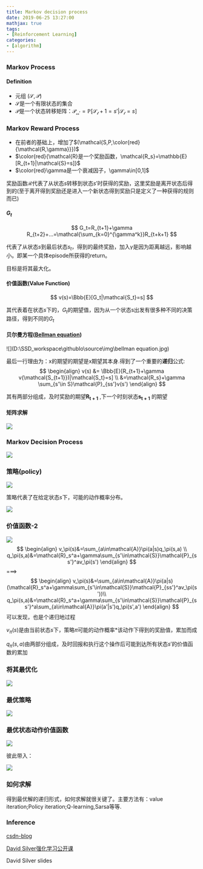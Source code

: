 ```yaml
---
title: Markov decision process
date: 2019-06-25 13:27:00
mathjax: true
tags:
- [Reinforcement Learning]
categories:
- [algorithm]
---
```


### Markov Process

#### Definition

- 元组 $(\mathcal{S,P})$
- $\mathcal{S}$是一个有限状态的集合
- $\mathcal{P}$是一个状态转移矩阵：$\mathcal{P_{ss'}}=\mathbb{P}[\mathcal{S_t+1}=s'|\mathcal{S_t}=s]$

### Markov Reward Process

- 在前者的基础上，增加了$(\mathcal{S,P,\color{red}{\mathcal{R,\gamma}}})$
- $\color{red}{\mathcal{R}是一个奖励函数，\mathcal{R_s}=\mathbb{E}[R_{t+1}|\mathcal{S}=s]}$
- $\color{red}\gamma是一个衰减因子，\gamma\in[0,1]$

奖励函数$\mathcal{R}​$代表了从状态$s​$转移到状态$s'​$时获得的奖励，这里奖励是离开状态后得到的(至于离开得到奖励还是进入一个新状态得到奖励只是定义了一种获得的规则而已)

#### $G_t$

$$
G_t=R_{t+1}+\gamma R_{t+2}+...=\mathcal{\sum_{k=0}^{\gamma^k}}R_{t+k+1}
$$



代表了从状态$s$到最后状态$s_t$，得到的最终奖励，加入$\gamma$是因为距离越远，影响越小。即某一个具体episode所获得的return。

目标是将其最大化。

#### 价值函数(Value Function)

$$
v(s)=\Bbb{E}[G_t|\mathcal{S_t}=s]
$$

其代表着在状态$s$下的，$G_t$的期望值，因为从一个状态s出发有很多种不同的决策路径，得到不同的$G_t$

#### 贝尔曼方程([Bellman equation](https://en.wikipedia.org/wiki/Bellman_equation))

![](D:\SSD_workspace\githubIo\source\img\bellman equation.jpg)

最后一行理由为：x的期望的期望是x期望其本身.得到了一个重要的**递归**公式:
$$
\begin{align}
v(s) &= \Bbb{E}[R_{t+1}+\gamma v(\mathcal{S_{t+1}})|\mathcal{S_t}=s] \\
&=\mathcal{R_s}+\gamma \sum_{s'\in S}\mathcal{P}_{ss'}v(s')
\end{align}
$$


其有两部分组成，及时奖励的期望$\boldsymbol{R_{t+1}}$  ,下一个时刻状态$\boldsymbol{s_{t+1}}$ 的期望

#### 矩阵求解

![](D:\SSD_workspace\githubIo\source\img\bellman-2.png)

### Markov Decision Process

![](D:\SSD_workspace\githubIo\source\img\mdp-1.png)

### 策略(policy)

![](D:\SSD_workspace\githubIo\source\img\mdp-2.png)

策略代表了在给定状态$s$下，可能的动作概率分布。

![](D:\SSD_workspace\githubIo\source\img\mdp-3.png)

### 价值函数-2

![](D:\SSD_workspace\githubIo\source\img\mdp-4.png)
$$
\begin{align}
v_\pi(s)&=\sum_{a\in\mathcal{A}}\pi(a|s)q_\pi(s,a) \\
q_\pi(s,a)&=\mathcal{R}_s^a+\gamma\sum_{s'\in\mathcal{S}}\mathcal{P}_{ss'}^av_\pi(s')
\end{align}
$$
===>
$$
\begin{align}
v_\pi(s)&=\sum_{a\in\mathcal{A}}\pi(a|s)(\mathcal{R}_s^a+\gamma\sum_{s'\in\mathcal{S}}\mathcal{P}_{ss'}^av_\pi(s'))\\
q_\pi(s,a)&=\mathcal{R}_s^a+\gamma\sum_{s'\in\mathcal{S}}\mathcal{P}_{ss'}^a\sum_{a\in\mathcal{A}}\pi(a'|s')q_\pi(s',a')
\end{align}
$$
可以发现，也是个递归地过程

$v_\pi(s)$是由当前状态$s$下，策略$\pi$可能的动作概率*该动作下得到的奖励值，累加而成

$q_\pi(s,a)$由两部分组成，及时回报和执行这个操作后可能到达所有状态$s'$的价值函数的累加



### 将其最优化

![](D:\SSD_workspace\githubIo\source\img\mdp-5.png)

### 最优策略

![](D:\SSD_workspace\githubIo\source\img\mdp-6.png)

### 最优状态动作价值函数

![](D:\SSD_workspace\githubIo\source\img\mdp-7.png)

彼此带入：

![](D:\SSD_workspace\githubIo\source\img\mdp-8.png)

### 如何求解

得到最优解的递归形式，如何求解就很关键了。主要方法有：value iteration;Policy iteration;Q-learning,Sarsa等等.



### Inference

[csdn-blog](<https://blog.csdn.net/liweibin1994/article/details/79079884>)

[David Silver强化学习公开课](https://zhuanlan.zhihu.com/p/28084942)

David Silver slides